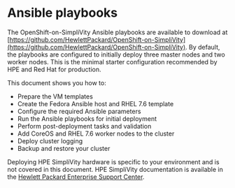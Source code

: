 # Ansible playbooks 

The OpenShift-on-SimpliVity Ansible playbooks are available to download at [https://github.com/HewlettPackard/OpenShift-on-SimpliVity](https://github.com/HewlettPackard/OpenShift-on-SimpliVity).
By default, the playbooks are configured to initially deploy three master nodes and two worker nodes. This is the minimal
starter configuration recommended by HPE and Red Hat for production.


This document shows you how to:

- Prepare the VM templates
- Create the Fedora Ansible host and RHEL 7.6 template
- Configure the required Ansible parameters
- Run the Ansible playbooks for initial deployment
- Perform post-deployment tasks and validation
- Add CoreOS and RHEL 7.6 worker nodes to the cluster
- Deploy cluster logging
- Backup and restore your cluster


Deploying HPE SimpliVity hardware is specific to your environment and is not covered in this document. 
HPE SimpliVity documentation is available in the [Hewlett Packard Enterprise Support Center](https://support.hpe.com/hpesc/public/home).